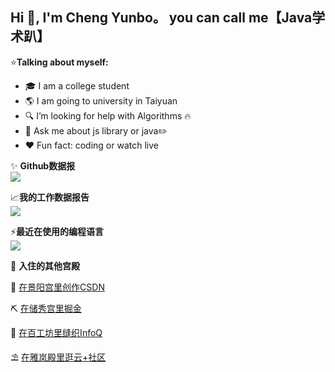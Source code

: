 
 ## Hi 👋, I'm Cheng Yunbo。 you can call me【Java学术趴】
⭐**Talking about myself:**
- 🎓 I am a college student
- 🌎 I am going to university in Taiyuan
- 🔍 I’m looking for help with Algorithms 🔥
- 💬 Ask me about js library or java✏️
- ❤️ Fun fact: coding or watch live

✨ **Github数据报**
<br>
<a href="https://github-readme-stats.vercel.app/api?cache_seconds=1800&username=yunbocheng">
<img align="center" src="https://github-readme-stats.vercel.app/api?hide_title=true&cache_seconds=1800&username=yunbocheng&hide_border=false&show_icons=true&include_all_commits=true&count_private=true&theme=buefy&locale=cn&line_height=20" />
</a>
<br>

📈️**我的工作数据报告**
<br>
<a href="https://github-readme-stats.vercel.app/api/wakatime?username=chengyunbo" style="width:50%">
  <img align="center" src="https://github-readme-stats.vercel.app/api/wakatime?username=chengyunbo&layout=compact" />
</a>
<br>

⚡**最近在使用的编程语言**
<br>
<a href="https://github-readme-stats.vercel.app/api/top-langs/?layout=compact&username=yunbocheng">
  <img align="center" src="https://github-readme-stats.vercel.app/api/top-langs/?layout=compact&username=yunbocheng&hide_title=true&hide_border=false&line_height=20&theme=flag-india&locale=cn" />
</a>
<br>

🚀 **入住的其他宫殿**

💌 <a href="https://blog.csdn.net/chengbaobao520?spm=1000.2115.3001.5343">在景阳宫里创作CSDN</a>

⛏️ <a href="https://juejin.cn/user/1812468410623982?utm_source=gold_browser_extension">在储秀宫里掘金</a>

🧶 <a href="https://www.infoq.cn/profile/198749C57E919B/publish">在百工坊里缝织InfoQ</a>

⛱️ <a href="https://cloud.tencent.com/developer/user/5895312">在雅岚殿里逛云+社区</a>





